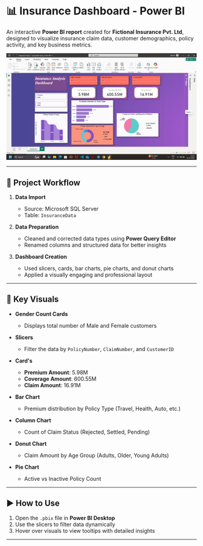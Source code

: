 # 📊 Insurance Dashboard - Power BI

An interactive **Power BI report** created for **Fictional Insurance Pvt. Ltd**, designed to visualize insurance claim data, customer demographics, policy activity, and key business metrics.

![Dashboard Screenshot](DashBoard.png)

---

## 🔄 Project Workflow

1. **Data Import**
   - Source: Microsoft SQL Server
   - Table: `InsuranceData`

2. **Data Preparation**
   - Cleaned and corrected data types using **Power Query Editor**
   - Renamed columns and structured data for better insights

3. **Dashboard Creation**
   - Used slicers, cards, bar charts, pie charts, and donut charts
   - Applied a visually engaging and professional layout

---

## 📌 Key Visuals

- **Gender Count Cards**
  - Displays total number of Male and Female customers

- **Slicers**
  - Filter the data by `PolicyNumber`, `ClaimNumber`, and `CustomerID`

- **Card's**
  - **Premium Amount**: 5.98M  
  - **Coverage Amount**: 600.55M  
  - **Claim Amount**: 16.91M

- **Bar Chart**
  - Premium distribution by Policy Type (Travel, Health, Auto, etc.)

- **Column Chart**
  - Count of Claim Status (Rejected, Settled, Pending)

- **Donut Chart**
  - Claim Amount by Age Group (Adults, Older, Young Adults)

- **Pie Chart**
  - Active vs Inactive Policy Count

---

## ▶️ How to Use

1. Open the `.pbix` file in **Power BI Desktop**
2. Use the slicers to filter data dynamically
3. Hover over visuals to view tooltips with detailed insights

---


